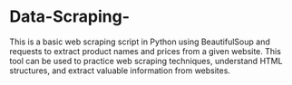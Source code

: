 # Data-Scraping-
This is a basic web scraping script in Python using BeautifulSoup and requests to extract product names and prices from a given website. This tool can be used to practice web scraping techniques, understand HTML structures, and extract valuable information from websites.
